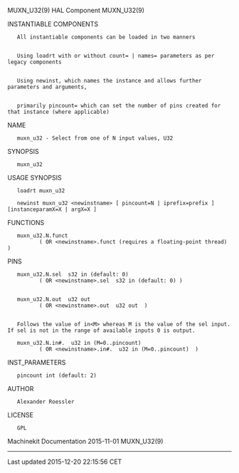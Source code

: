 MUXN\_U32(9) HAL Component MUXN\_U32(9)

INSTANTIABLE COMPONENTS

       All instantiable components can be loaded in two manners


       Using loadrt with or without count= | names= parameters as per legacy components


       Using newinst, which names the instance and allows further parameters and arguments,


       primarily pincount= which can set the number of pins created for that instance (where applicable)

NAME

       muxn_u32 - Select from one of N input values, U32

SYNOPSIS

       muxn_u32

USAGE SYNOPSIS

       loadrt muxn_u32

       newinst muxn_u32 <newinstname> [ pincount=N | iprefix=prefix ] [instanceparamX=X | argX=X ]

FUNCTIONS

       muxn_u32.N.funct
              ( OR <newinstname>.funct (requires a floating-point thread) )

PINS

       muxn_u32.N.sel  s32 in (default: 0)
              ( OR <newinstname>.sel  s32 in (default: 0) )


       muxn_u32.N.out  u32 out
              ( OR <newinstname>.out  u32 out  )


       Follows the value of in<M> whereas M is the value of the sel input. If sel is not in the range of available inputs 0 is output.

       muxn_u32.N.in#.  u32 in (M=0..pincount)
              ( OR <newinstname>.in#.  u32 in (M=0..pincount)  )

INST\_PARAMETERS

       pincount int (default: 2)

AUTHOR

       Alexander Roessler

LICENSE

       GPL

Machinekit Documentation 2015-11-01 MUXN\_U32(9)

------------------------------------------------------------------------

Last updated 2015-12-20 22:15:56 CET


